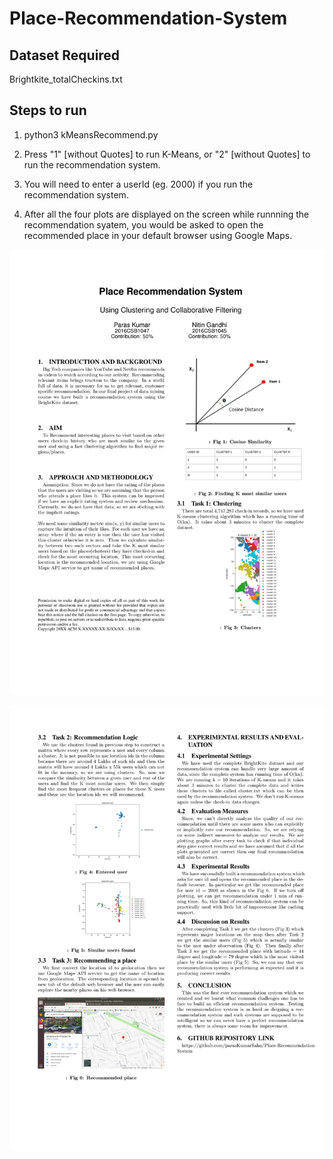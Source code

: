 # Place-Recommendation-System

## Dataset Required 
Brightkite_totalCheckins.txt

## Steps to run

1) python3 kMeansRecommend.py

2) Press "1" [without Quotes] to run K-Means, or "2" [without Quotes] to run the recommendation system.

3) You will need to enter a userId (eg. 2000) if you run the recommendation system.

4) After all the four plots are displayed on the screen while runnning the recommendation syatem, you
would be asked to open the recommended place in your default browser using Google Maps.

![First Page](https://github.com/parasKumarSahu/Place-Recommendation-System/blob/master/report-1.jpg)

![Second Page](https://github.com/parasKumarSahu/Place-Recommendation-System/blob/master/report-2.jpg)

